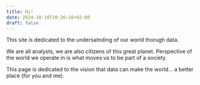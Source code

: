 ```yaml
---
title: Hi!
date: 2024-10-10T10:26:18+02:00
draft: false
---
```


This site is dedicated to the undersatnding of our world thorugh data.

<!--more-->

We are all analysts, we are also citizens of this great planet. Perspective of the world we operate in is what moves us to be part of a society.

This page is dedicated to the vision that data can make the world... a better place (for you and me).


